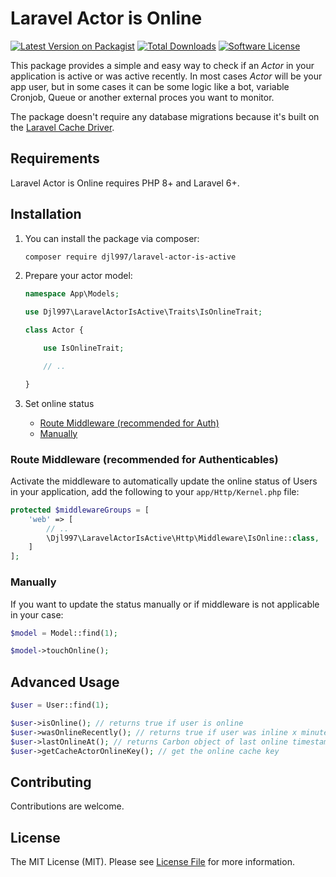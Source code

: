 # Laravel Actor is Online

[![Latest Version on Packagist](https://img.shields.io/packagist/v/djl997/laravel-actor-is-active.svg?style=flat-square)](https://packagist.org/packages/djl997/laravel-actor-is-active)
[![Total Downloads](https://img.shields.io/packagist/dt/djl997/laravel-actor-is-active.svg?style=flat-square)](https://packagist.org/packages/djl997/laravel-actor-is-active)
[![Software License](https://img.shields.io/badge/license-MIT-brightgreen.svg?style=flat-square)](LICENSE)

This package provides a simple and easy way to check if an _Actor_ in your application is active or was active recently. In most cases _Actor_ will be your app user, but in some cases it can be some logic like a bot, variable Cronjob, Queue or another external proces you want to monitor.

The package doesn't require any database migrations because it's built on the [Laravel Cache Driver](https://laravel.com/docs/cache).


## Requirements
Laravel Actor is Online requires PHP 8+ and Laravel 6+.

## Installation
1. You can install the package via composer:

    ```sh
    composer require djl997/laravel-actor-is-active
    ```

2. Prepare your actor model:
    ```php
    namespace App\Models;

    use Djl997\LaravelActorIsActive\Traits\IsOnlineTrait;

    class Actor {

        use IsOnlineTrait;

        // ..

    }
    ```

3. Set online status
    - [Route Middleware (recommended for Auth)](#route-middleware-recommended-for-authenticables)
    - [Manually](#manually)


### Route Middleware (recommended for Authenticables)

Activate the middleware to automatically update the online status of Users in your application, add the following to your `app/Http/Kernel.php` file:

```php
protected $middlewareGroups = [
    'web' => [
        // ..
        \Djl997\LaravelActorIsActive\Http\Middleware\IsOnline::class,
    ]
];
```

### Manually

If you want to update the status manually or if middleware is not applicable in your case:

```php
$model = Model::find(1);

$model->touchOnline();
```

## Advanced Usage

```php
$user = User::find(1);

$user->isOnline(); // returns true if user is online
$user->wasOnlineRecently(); // returns true if user was inline x minutes ago (by default 5-30 minutes, customizable via config)
$user->lastOnlineAt(); // returns Carbon object of last online timestamp
$user->getCacheActorOnlineKey(); // get the online cache key

```

## Contributing

Contributions are welcome.

## License

The MIT License (MIT). Please see [License File](LICENSE) for more information.